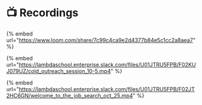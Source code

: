 # 📺 Recordings

{% embed url="https://www.loom.com/share/7c99c4ca9e2d4377b84e5c1cc2a8aea7" %}

{% embed url="https://lambdaschool.enterprise.slack.com/files/U01JTRU5FPB/F02KUJ079UZ/cold_outreach_session_10-5.mp4" %}

{% embed url="https://lambdaschool.enterprise.slack.com/files/U01JTRU5FPB/F02JT2HC6GN/welcome_to_the_job_search_oct_25.mp4" %}
